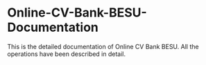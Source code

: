 Online-CV-Bank-BESU-Documentation
=================================

This is the detailed documentation of Online CV Bank BESU. All the operations have been described in detail.
